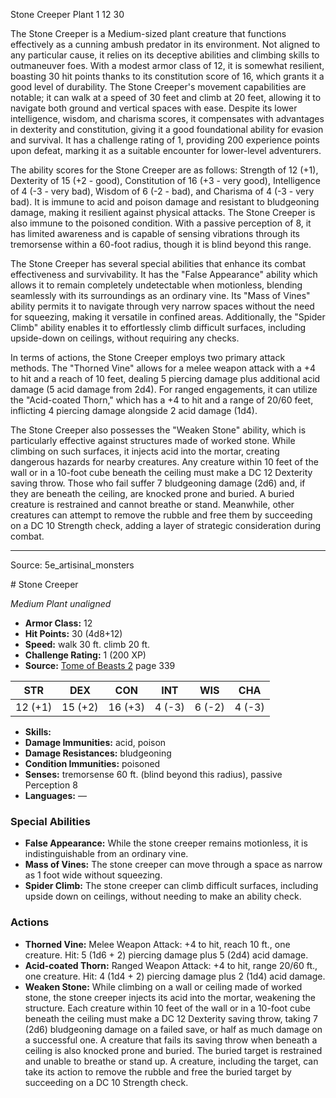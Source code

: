 <MonsterName/>Stone Creeper</MonsterName>
<CreatureType/>Plant</CreatureType>
<CR/>1</CR>
<AC/>12</AC>
<HP/>30</HP>
<summary>The Stone Creeper is a Medium-sized plant creature that functions effectively as a cunning ambush predator in its environment. Not aligned to any particular cause, it relies on its deceptive abilities and climbing skills to outmaneuver foes. With a modest armor class of 12, it is somewhat resilient, boasting 30 hit points thanks to its constitution score of 16, which grants it a good level of durability. The Stone Creeper's movement capabilities are notable; it can walk at a speed of 30 feet and climb at 20 feet, allowing it to navigate both ground and vertical spaces with ease. Despite its lower intelligence, wisdom, and charisma scores, it compensates with advantages in dexterity and constitution, giving it a good foundational ability for evasion and survival. It has a challenge rating of 1, providing 200 experience points upon defeat, marking it as a suitable encounter for lower-level adventurers.</summary>

<detail>

The ability scores for the Stone Creeper are as follows: Strength of 12 (+1), Dexterity of 15 (+2 - good), Constitution of 16 (+3 - very good), Intelligence of 4 (-3 - very bad), Wisdom of 6 (-2 - bad), and Charisma of 4 (-3 - very bad). It is immune to acid and poison damage and resistant to bludgeoning damage, making it resilient against physical attacks. The Stone Creeper is also immune to the poisoned condition. With a passive perception of 8, it has limited awareness and is capable of sensing vibrations through its tremorsense within a 60-foot radius, though it is blind beyond this range.

The Stone Creeper has several special abilities that enhance its combat effectiveness and survivability. It has the "False Appearance" ability which allows it to remain completely undetectable when motionless, blending seamlessly with its surroundings as an ordinary vine. Its "Mass of Vines" ability permits it to navigate through very narrow spaces without the need for squeezing, making it versatile in confined areas. Additionally, the "Spider Climb" ability enables it to effortlessly climb difficult surfaces, including upside-down on ceilings, without requiring any checks.

In terms of actions, the Stone Creeper employs two primary attack methods. The "Thorned Vine" allows for a melee weapon attack with a +4 to hit and a reach of 10 feet, dealing 5 piercing damage plus additional acid damage (5 acid damage from 2d4). For ranged engagements, it can utilize the "Acid-coated Thorn," which has a +4 to hit and a range of 20/60 feet, inflicting 4 piercing damage alongside 2 acid damage (1d4). 

The Stone Creeper also possesses the "Weaken Stone" ability, which is particularly effective against structures made of worked stone. While climbing on such surfaces, it injects acid into the mortar, creating dangerous hazards for nearby creatures. Any creature within 10 feet of the wall or in a 10-foot cube beneath the ceiling must make a DC 12 Dexterity saving throw. Those who fail suffer 7 bludgeoning damage (2d6) and, if they are beneath the ceiling, are knocked prone and buried. A buried creature is restrained and cannot breathe or stand. Meanwhile, other creatures can attempt to remove the rubble and free them by succeeding on a DC 10 Strength check, adding a layer of strategic consideration during combat.</detail>



---

Source: 5e_artisinal_monsters

<statblock>
# Stone Creeper

*Medium* *Plant* *unaligned*

- **Armor Class:** 12
- **Hit Points:** 30 (4d8+12)
- **Speed:** walk 30 ft. climb 20 ft.
- **Challenge Rating:** 1 (200 XP)
- **Source:** [Tome of Beasts 2](https://koboldpress.com/kpstore/product/tome-of-beasts-2-for-5th-edition) page 339

| STR | DEX | CON | INT | WIS | CHA |
| --- | --- | --- | --- | --- | --- |
| 12 (+1) | 15 (+2) | 16 (+3) | 4 (-3) | 6 (-2) | 4 (-3) |

- **Skills:** 
- **Damage Immunities:** acid, poison
- **Damage Resistances:** bludgeoning
- **Condition Immunities:** poisoned
- **Senses:** tremorsense 60 ft. (blind beyond this radius), passive Perception 8
- **Languages:** —

### Special Abilities

- **False Appearance:** While the stone creeper remains motionless, it is indistinguishable from an ordinary vine.
- **Mass of Vines:** The stone creeper can move through a space as narrow as 1 foot wide without squeezing.
- **Spider Climb:** The stone creeper can climb difficult surfaces, including upside down on ceilings, without needing to make an ability check.

### Actions

- **Thorned Vine:** Melee Weapon Attack: +4 to hit, reach 10 ft., one creature. Hit: 5 (1d6 + 2) piercing damage plus 5 (2d4) acid damage.
- **Acid-coated Thorn:** Ranged Weapon Attack: +4 to hit, range 20/60 ft., one creature. Hit: 4 (1d4 + 2) piercing damage plus 2 (1d4) acid damage.
- **Weaken Stone:** While climbing on a wall or ceiling made of worked stone, the stone creeper injects its acid into the mortar, weakening the structure. Each creature within 10 feet of the wall or in a 10-foot cube beneath the ceiling must make a DC 12 Dexterity saving throw, taking 7 (2d6) bludgeoning damage on a failed save, or half as much damage on a successful one. A creature that fails its saving throw when beneath a ceiling is also knocked prone and buried. The buried target is restrained and unable to breathe or stand up. A creature, including the target, can take its action to remove the rubble and free the buried target by succeeding on a DC 10 Strength check.


</statblock>


